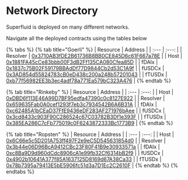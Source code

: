 # Network Directory

Superfluid is deployed on many different networks. 

Navigate all the deployed contracts using the tables below

{% tabs %}
{% tab title="Goerli" %}
| Resource | Address |
| :--- | :---: |
| Resolver | [0x3710AB3fDE2B61736B8BB0CE845D6c61F667a78E](http://goerli.etherscan.io/address/0x3710AB3fDE2B61736B8BB0CE845D6c61F667a78E) |
| Host | [0x1881FA45cCe83bbb00F3dB2Ff135CA080Cfea85D](http://goerli.etherscan.io/address/0x1881FA45cCe83bbb00F3dB2Ff135CA080Cfea85D) |
| fDAIx | [0x1837c75B02F59179BBAdDf77D9844Cb2d53C1A9f](http://goerli.etherscan.io/address/0x1837c75B02F59179BBAdDf77D9844Cb2d53C1A9f) |
| fUSDCx | [0x3AD854d55824783cB0eD438c200a248b57201043](http://goerli.etherscan.io/address/0x3AD854d55824783cB0eD438c200a248b57201043) |
| fTUSDx | [0xb77f56982EE3b3ec4adf78a771Ea579bC323A476](http://goerli.etherscan.io/address/0xb77f56982EE3b3ec4adf78a771Ea579bC323A476) |
{% endtab %}

{% tab title="Rinkeby" %}
| Resource | Address |
| :--- | :---: |
| Host | [0xDBD6f113E46A99D7BF95edfa47390c0c8127E922](http://rinkeby.etherscan.io/address/0xDBD6f113E46A99D7BF95edfa47390c0c8127E922) |
| Resolver | [0x659635Fab0A0cef1293f7eb3c7934542B6A6B31A](http://rinkeby.etherscan.io/address/0x659635Fab0A0cef1293f7eb3c7934542B6A6B31A) |
| fDAIx | [0xc62485A1bCEaD37FfE9436eDF283AF271976bAee](http://rinkeby.etherscan.io/address/0xc62485A1bCEaD37FfE9436eDF283AF271976bAee) |
| fUSDCx | [0x3cd8433c903F90C286524c67C03782B3Df1e393F](http://rinkeby.etherscan.io/address/0x3cd8433c903F90C286524c67C03782B3Df1e393F) |
| fTUSDx | [0x385EA286C7cFb775019c0F6243872333Bc1773B9](http://rinkeby.etherscan.io/address/0x385EA286C7cFb775019c0F6243872333Bc1773B9) |
{% endtab %}

{% tab title="Ropsten" %}
| Resource | Address |
| :--- | :---: |
| Host | [0x6C66e5c5D201A753ff497F2e9eC5D545631854d0](http://ropsten.etherscan.io/address/0x6C66e5c5D201A753ff497F2e9eC5D545631854d0) |
| Resolver | [0x3b44e06D96BcA9412CBc23F80F41B9e30933571a](http://ropsten.etherscan.io/address/0x3b44e06D96BcA9412CBc23F80F41B9e30933571a) |
| fDAIx | [0xc8Ba9D9d960dCdc8906cA1e99fb32Cf6314bB2f9](http://ropsten.etherscan.io/address/0xc8Ba9D9d960dCdc8906cA1e99fb32Cf6314bB2f9) |
| fUSDCx | [0x4902b10641A377f85A1637125D8169d67A38Ca33](http://ropsten.etherscan.io/address/0x4902b10641A377f85A1637125D8169d67A38Ca33) |
| fTUSDx | [0x78b7395a79413E5bE5906fc51d3a7D1Ec2C2610F](http://ropsten.etherscan.io/address/0x78b7395a79413E5bE5906fc51d3a7D1Ec2C2610F) |
{% endtab %}
{% endtabs %}



